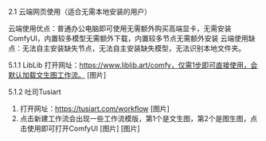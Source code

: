 2.1 云端网页使用（适合无需本地安装的用户）

云端使用优点：普通办公电脑即可使用无需额外购买高端显卡，无需安装ComfyUI，内置较多模型无需额外下载，内置较多节点无需额外安装
云端使用缺点：无法自主安装缺失节点，无法自主安装缺失模型，无法识别本地文件夹。

5.1.1 LibLib
打开网址：https://www.liblib.art/comfy，仅需1步即可直接使用，会默认加载文生图工作流。
[图片]

5.1.2 吐司Tusiart
1. 打开网址：https://tusiart.com/workflow
[图片]
2. 点击新建工作流会出现一些工作流模版，第1个是文生图，第2个是图生图，点击使用即可打开ComfyUI
[图片]
[图片]
